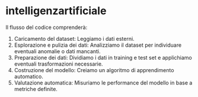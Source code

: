 # intelligenzartificiale

Il flusso del codice comprenderà:

1. Caricamento del dataset: Leggiamo i dati esterni.
2. Esplorazione e pulizia dei dati: Analizziamo il dataset per individuare eventuali anomalie o dati mancanti.
3. Preparazione dei dati: Dividiamo i dati in training e test set e applichiamo eventuali trasformazioni necessarie.
4. Costruzione del modello: Creiamo un algoritmo di apprendimento automatico.
5. Valutazione automatica: Misuriamo le performance del modello in base a metriche definite.

